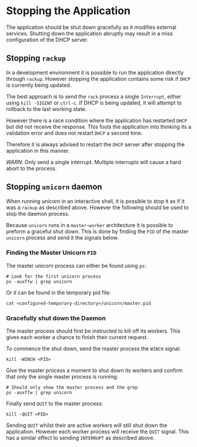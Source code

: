 # Stopping the Application

The application should be shut down gracefully as it modifies external services. Shutting down the application abruptly may result in a miss configuration of the DHCP server.

## Stopping `rackup`

In a development environment it is possible to run the application directly through `rackup`. However stopping the application contains some risk if `DHCP` is currently being updated.

The best approach is to send the `rack` process a single `Interrupt`, either using `kill -SIGINT` or `ctrl-c`. If DHCP is being updated, it will attempt to rollback to the last working state.

However there is a race condition where the application has restarted `DHCP` but did not receive the response. This fools the application into thinking its a validation error and does not restart `DHCP` a second time.

Therefore it is always advised to restart the `DHCP` server after stopping the application in this manner.

*WARN*: Only send a single interrupt. Multiple interrupts will cause a hard abort to the process.

## Stopping `unicorn` daemon

When running unicorn in an interactive shell, it is possible to stop it as if it was a `rackup` as described above. However the following should be used to stop the daemon process.

Because `unicorn` runs in a `master`-`worker` architecture it is possible to preform a graceful shut down. This is done by finding the `PID` of the master `unicorn` process and send it the signals below.

### Finding the Master Unicorn `PID`

The master unicorn process can either be found using `ps`:

```
# Look for the first unicorn process
ps -auxffw | grep unicorn
```

Or it can be found in the temporary pid file:

```
cat <configured-temporary-directory>/unicorn/master.pid
```

### Gracefully shut down the Daemon

The master process should first be instructed to kill off its workers. This gives each worker a chance to finish their current request.

To commence the shut down, send the master process the `WINCH` signal:

```
kill -WINCH <PID>
```

Give the master process a moment to shut down its workers and confirm that only the single master process is running:

```
# Should only show the master process and the grep
ps -auxffw | grep unicorn
```

Finally send `QUIT` to the master process:

```
kill -QUIT <PID>
```

Sending `QUIT` whilst their are active workers will still shut down the application. However each worker process will receive the `QUIT` signal. This has a similar effect to sending `INTERRUPT` as described above.

